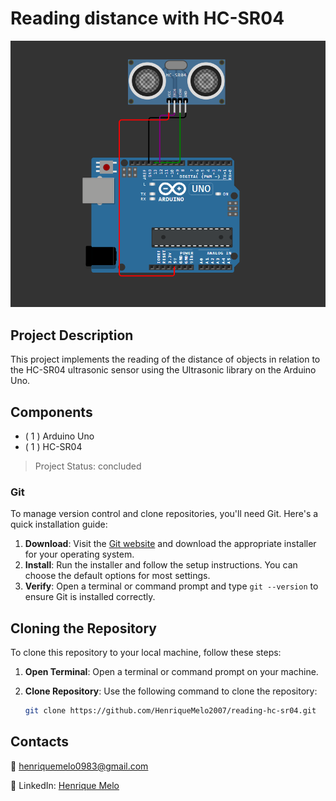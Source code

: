 # Reading distance with HC-SR04

![Project Preview](assets/preview.png)

## Project Description

This project implements the reading of the distance of objects in relation to the HC-SR04 ultrasonic sensor using the Ultrasonic library on the Arduino Uno.

## Components

- ( 1 ) Arduino Uno
- ( 1 ) HC-SR04

> Project Status: concluded

### Git

To manage version control and clone repositories, you'll need Git. Here's a quick installation guide:

1. **Download**: Visit the [Git website](https://git-scm.com/) and download the appropriate installer for your operating system.
2. **Install**: Run the installer and follow the setup instructions. You can choose the default options for most settings.
3. **Verify**: Open a terminal or command prompt and type `git --version` to ensure Git is installed correctly.

## Cloning the Repository

To clone this repository to your local machine, follow these steps:

1. **Open Terminal**: Open a terminal or command prompt on your machine.
2. **Clone Repository**: Use the following command to clone the repository:

   ```bash
   git clone https://github.com/HenriqueMelo2007/reading-hc-sr04.git
   
## Contacts

📧 henriquemelo0983@gmail.com

💼 LinkedIn: [Henrique Melo](https://www.linkedin.com/in/henrique-de-oliveira-melo-933a41203/)